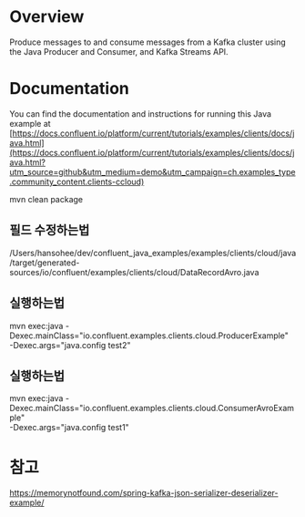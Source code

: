 # Overview

Produce messages to and consume messages from a Kafka cluster using the Java Producer and Consumer, and Kafka Streams API.


# Documentation

You can find the documentation and instructions for running this Java example at [https://docs.confluent.io/platform/current/tutorials/examples/clients/docs/java.html](https://docs.confluent.io/platform/current/tutorials/examples/clients/docs/java.html?utm_source=github&utm_medium=demo&utm_campaign=ch.examples_type.community_content.clients-ccloud)



mvn clean package

## 필드 수정하는법
/Users/hansohee/dev/confluent_java_examples/examples/clients/cloud/java/target/generated-sources/io/confluent/examples/clients/cloud/DataRecordAvro.java

## 실행하는법
mvn exec:java -Dexec.mainClass="io.confluent.examples.clients.cloud.ProducerExample" \
-Dexec.args="java.config test2"

## 실행하는법
mvn exec:java -Dexec.mainClass="io.confluent.examples.clients.cloud.ConsumerAvroExample" \
-Dexec.args="java.config test1"





# 참고 
https://memorynotfound.com/spring-kafka-json-serializer-deserializer-example/